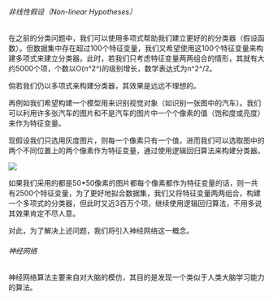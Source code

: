 ###### 非线性假设（Non-linear Hypotheses）    

在之前的分类问题中，我们可以使用多项式帮助我们建立更好的的分类器（假设函数）。但数据集中存在超过100个特征变量，我们又希望使用这100个特征变量来构建多项式来建立分类器。此时，若我们只考虑特征变量两两组合的情形，其就有大约5000个项，个数以O(n^2^)的级别增长，数学表达式为n^2^/2。   

倘若我们仍以多项式来构建分类器，其效果是远远不理想的。         

再例如我们希望构建一个模型用来识别视觉对象（如识别一张图中的汽车）。我们可以利用许多张汽车的图片和不是汽车的图片中一个个像素的值（饱和度或亮度）来作为特征变量。      

现假设我们只选用灰度图片，则每一个像素只有一个值，进而我们可以选取图中的两个不同位置上的两个像素作为特征变量，通过使用逻辑回归算法来构建分类器。     

![](http://upload-images.jianshu.io/upload_images/5983416-dd262636afc7df7d.png?imageMogr2/auto-orient/strip%7CimageView2/2/w/1240)

如果我们采用的都是50*50像素的图片都每个像素都作为特征变量的话，则一共有2500个特征变量，为了更好地拟合数据集，我们又将特征变量两两组合，构建一个多项式的分类器，但此时又近3百万个项，继续使用逻辑回归算法，不用多说其效果肯定不尽人意。      

对此，为了解决上述问题，我们将引入神经网络这一概念。     

###### 神经网络     

神经网络算法主要来自对大脑的模仿，其目的是发现一个类似于人类大脑学习能力的算法。
